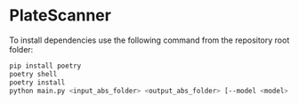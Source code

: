 # PlateScanner

To install dependencies use the following command from the repository root folder:
```bash
pip install poetry
poetry shell
poetry install
python main.py <input_abs_folder> <output_abs_folder> [--model <model> --confidence <confidence level> (both optional)] 
```
